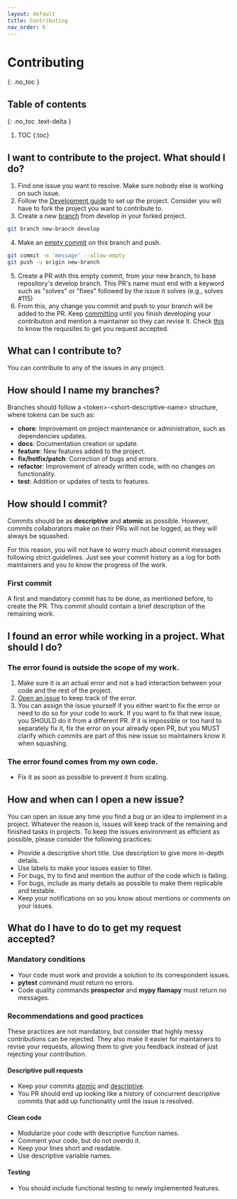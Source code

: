 ```yaml
---
layout: default
title: Contributing
nav_order: 6
---
```


# Contributing
{: .no_toc }

## Table of contents
{: .no_toc .text-delta }

1. TOC
{:toc}

## I want to contribute to the project. What should I do?

1. Find one issue you want to resolve. Make sure nobody else is working on such issue.
2. Follow the [Development guide](https://flamapy.github.io/docs/jekyll/2022-06-12-4-development.html) to set up the project. Consider you will have to fork the project you want to contribute to.
3. Create a new [branch](#how-should-i-name-my-branches) from develop in your forked project.
```bash
git branch new-branch develop
```
4. Make an [empty commit](#first-commit) on this branch and push.
```bash
git commit -m 'message' --allow-empty
git push -u origin new-branch
```

5. Create a PR with this empty commit, from your new branch, to base repository's develop branch. This PR's name must end with a keyword such as "solves" or "fixes" followed by the issue it solves (e.g., solves #115)
6. From this, any change you commit and push to your branch will be added to the PR. Keep [committing](#how-should-i-commit) until you finish developing your contribution and mention a maintainer so they can revise it. Check [this](#what-do-i-have-to-do-to-get-my-request-accepted) to know the requisites to get you request accepted.

## What can I contribute to?

You can contribute to any of the issues in any project.

## How should I name my branches?

Branches should follow a &lt;token&gt;-&lt;short-descriptive-name&gt; structure, where tokens can be such as:

- **chore**: Improvement on project maintenance or administration, such as dependencies updates.
- **docs**: Documentation creation or update.
- **feature**: New features added to the project.
- **fix/hotfix/patch**: Correction of bugs and errors.
- **refactor**: Improvement of already written code, with no changes on functionality.
- **test**: Addition or updates of tests to features.

## How should I commit?

Commits should be as **descriptive** and **atomic** as possible. However, commits collaborators make on their PRs will not be logged, as they will always be squashed.

For this reason, you will not have to worry much about commit messages following strict guidelines. Just see your commit history as a log for both maintainers and you to know the progress of the work.

### First commit

A first and mandatory commit has to be done, as mentioned before, to create the PR. This commit should contain a brief description of the remaining work.


## I found an error while working in a project. What should I do?

### The error found is outside the scope of my work.

1. Make sure it is an actual error and not a bad interaction between your code and the rest of the project.
2. [Open an issue](#how-and-when-can-i-open-a-new-issue) to keep track of the error.
3. You can assign the issue yourself if you either want to fix the error or need to do so for your code to work. If you want to fix that new issue, you SHOULD do it from a different PR. If it is impossible or too hard to separately fix it, fix the error on your already open PR, but you MUST clarify which commits are part of this new issue so maintainers know it when squashing.

### The error found comes from my own code.

* Fix it as soon as possible to prevent it from scaling.

## How and when can I open a new issue?

You can open an issue any time you find a bug or an idea to implement in a project. Whatever the reason is, issues will keep track of the remaining and finished tasks in projects. To keep the issues environment as efficient as possible, please consider the following practices:

* Provide a descriptive short title. Use description to give more in-depth details.
* Use labels to make your issues easier to filter.
* For bugs, try to find and mention the author of the code which is failing.
* For bugs, include as many details as possible to make them replicable and testable.
* Keep your notifications on so you know about mentions or comments on your issues.

## What do I have to do to get my request accepted?

### Mandatory conditions

* Your code must work and provide a solution to its correspondent issues.
* **pytest** command must return no errors.
* Code quality commands **prospector** and **mypy flamapy** must return no messages.

### Recommendations and good practices

These practices are not mandatory, but consider that highly messy contributions can be rejected. They also make it easier for maintainers to revise your requests, allowing them to give you feedback instead of just rejecting your contribution.

#### Descriptive pull requests

* Keep your commits [atomic](#atomic-commits) and [descriptive](#descriptive-commit-messages).
* You PR should end up looking like a history of concurrent descriptive commits that add up functionality until the issue is resolved.

#### Clean code

* Modularize your code with descriptive function names.
* Comment your code, but do not overdo it.
* Keep your lines short and readable.
* Use descriptive variable names.

#### Testing

* You should include functional testing to newly implemented features.